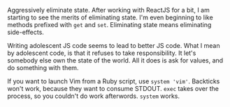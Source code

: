 Aggressively eliminate state. After working with ReactJS for a bit, I am
starting to see the merits of eliminating state. I'm even beginning to like
methods prefixed with `get` and `set`. Eliminating state means eliminating
side-effects.

Writing adolescent JS code seems to lead to better JS code. What I mean by
adolescent code, is that it refuses to take responsibility. It let's somebody
else own the state of the world. All it does is ask for values, and do something
with them.

If you want to launch Vim from a Ruby script, use `system 'vim'`. Backticks
won't work, because they want to consume STDOUT. `exec` takes over the process,
so you couldn't do work afterwords. `system` works.
